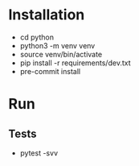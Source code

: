 # Installation
- cd python
- python3 -m venv venv
- source venv/bin/activate
- pip install -r requirements/dev.txt
- pre-commit install

# Run

## Tests
- pytest -svv
